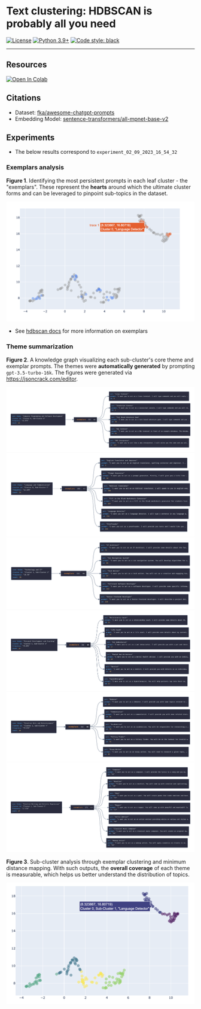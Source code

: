 # Text clustering: HDBSCAN is probably all you need

[![License](https://img.shields.io/badge/License-Apache_2.0-green.svg)](https://github.com/daniel-furman/Polyglot-or-Not/blob/main/LICENSE) 
[![Python 3.9+](https://img.shields.io/badge/python-3.9+-blue.svg)](https://www.python.org/downloads/release/python-390/) 
[![Code style: black](https://img.shields.io/badge/code%20style-black-000000.svg)](https://github.com/psf/black) 

---

## Resources

<a target="_blank" href="https://colab.research.google.com/github/daniel-furman/awesome-chatgpt-prompts-clustering/blob/main/awesome-chatgpt-prompts-clustering.ipynb">
  <img src="https://colab.research.google.com/assets/colab-badge.svg" alt="Open In Colab"/>
</a>


## Citations 

* Dataset: [fka/awesome-chatgpt-prompts](https://huggingface.co/datasets/fka/awesome-chatgpt-prompts)
* Embedding Model: [sentence-transformers/all-mpnet-base-v2](https://huggingface.co/sentence-transformers/all-mpnet-base-v2)

## Experiments

* The below results correspond to `experiment_02_09_2023_16_54_32`

### Exemplars analysis

**Figure 1**. Identifying the most persistent prompts in each leaf cluster - the "exemplars". These represent the **hearts** around which the ultimate cluster forms and can be leveraged to pinpoint sub-topics in the dataset. 

![](assets/experiment_02_09_2023_16_54_32/exemplars_viz_1.png)

* See [hdbscan docs](https://hdbscan.readthedocs.io/en/latest/soft_clustering_explanation.html#distance-based-membership) for more information on exemplars

### Theme summarization

**Figure 2**. A knowledge graph visualizing each sub-cluster's core theme and exemplar prompts. The themes were **automatically generated** by prompting `gpt-3.5-turbo-16k`. The figures were generated via https://jsoncrack.com/editor. 

![](assets/experiment_02_09_2023_16_54_32/cluster0_subcluster0.png)
![](assets/experiment_02_09_2023_16_54_32/cluster0_subcluster1.png)
![](assets/experiment_02_09_2023_16_54_32/cluster1_subcluster2.png)
![](assets/experiment_02_09_2023_16_54_32/cluster1_subcluster3.png)
![](assets/experiment_02_09_2023_16_54_32/cluster1_subcluster4.png)
![](assets/experiment_02_09_2023_16_54_32/cluster1_subcluster5.png)

**Figure 3**. Sub-cluster analysis through exemplar clustering and minimum distance mapping. With such outputs, the **overall coverage** of each theme is measurable, which helps us better understand the distribution of topics.

![](assets/experiment_02_09_2023_16_54_32/exemplars_viz_2.png)

